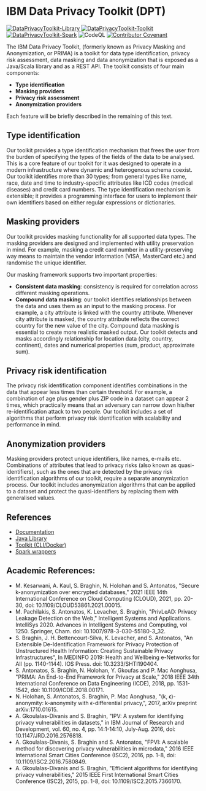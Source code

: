 # IBM Data Privacy Toolkit (DPT)
[![DataPrivacyToolkit-Library](https://github.com/IBM/data-privacy-toolkit/actions/workflows/library.yml/badge.svg?branch=main)](https://github.com/IBM/data-privacy-toolkit/actions/workflows/library.yml)
[![DataPrivacyToolkit-Toolkit](https://github.com/IBM/data-privacy-toolkit/actions/workflows/toolkit.yml/badge.svg?branch=main)](https://github.com/IBM/data-privacy-toolkit/actions/workflows/toolkit.yml)
[![DataPrivacyToolkit-Spark](https://github.com/IBM/data-privacy-toolkit/actions/workflows/spark.yml/badge.svg?branch=main)](https://github.com/IBM/data-privacy-toolkit/actions/workflows/spark.yml)
![CodeQL](https://github.com/IBM/data-privacy-toolkit/actions/workflows/codeql.yml/badge.svg)
[![Contributor Covenant](https://img.shields.io/badge/Contributor%20Covenant-v2.0%20adopted-ff69b4.svg)](./CODE_OF_CONDUCT.md) 

The IBM Data Privacy Toolkit, (formerly known as Privacy Masking and Anonymization, or PRIMA) is a toolkit for data type identification, privacy risk assessment, data masking and data anonymization that is exposed as a Java/Scala library and as a REST API.
The toolkit consists of four main components:
- **Type identification**
- **Masking providers**
- **Privacy risk assessment**
- **Anonymization providers**

Each feature will be briefly described in the remaining of this text.

## Type identification
Our toolkit provides a type identification mechanism that frees the user from the burden of specifying the types of the fields of the data to be analysed.
This is a core feature of our toolkit for it was designed to operate in a modern infrastructure where dynamic and heterogenous schema coexist.
Our toolkit identifies more than 30 types; from general types like name, race, date and time to industry-specific attributes like ICD codes (medical diseases) and credit card numbers.
The type identification mechanism is extensible; it provides a programming interface for users to implement their own identifiers based on either regular expressions or dictionaries.

## Masking providers
Our toolkit provides masking functionality for all supported data types.
The masking providers are designed and implemented with utility preservation in mind.
For example, masking a credit card number in a utility-preserving way means to maintain the vendor information (VISA, MasterCard etc.) and randomise the unique identifier.

Our masking framework supports two important properties:

- **Consistent data masking**: consistency is required for correlation across different masking operations.
- **Compound data masking**: our toolkit identifies relationships between the data and uses them as an input to the masking process.
For example, a city attribute is linked with the country attribute.
Whenever city attribute is masked, the country attribute reflects the correct country for the new value of the city.
Compound data masking is essential to create more realistic masked output.
Our toolkit detects and masks accordingly relationship for location data (city, country, continent), dates and numerical properties (sum, product, approximate sum).

## Privacy risk identification
The privacy risk identification component identifies combinations in the data that appear less times than certain threshold.
For example, a combination of age plus gender plus ZIP code in a dataset can appear 2 times, which practically means that an adversary can narrow down his/her re-identification attack to two people.
Our toolkit includes a set of algorithms that perform privacy risk identification with scalability and performance in mind.

## Anonymization providers
Masking providers protect unique identifiers, like names, e-mails etc.
Combinations of attributes that lead to privacy risks (also known as quasi-identifiers), such as the ones that are detected by the privacy risk identification algorithms of our toolkit, require a separate anonymization process.
Our toolkit includes anonymization algorithms that can be applied to a dataset and protect the quasi-identifiers by replacing them with generalised values.



## References
- [Documentation](docs/README.md)
- [Java Library](library)
- [Toolkit (CLI/Docker)](docker)
- [Spark wrappers](spark)

## Academic References:
- M. Kesarwani, A. Kaul, S. Braghin, N. Holohan and S. Antonatos, "Secure k-anonymization over encrypted databases," 2021 IEEE 14th International Conference on Cloud Computing (CLOUD), 2021, pp. 20-30, doi: 10.1109/CLOUD53861.2021.00015.
- M. Pachilakis, S. Antonatos, K. Levacher, S. Braghin, "PrivLeAD: Privacy Leakage Detection on the Web," Intelligent Systems and Applications. IntelliSys 2020. Advances in Intelligent Systems and Computing, vol 1250. Springer, Cham. doi: 10.1007/978-3-030-55180-3_32.
- S. Braghin, J. H. Bettencourt-Silva, K. Levacher, and S. Antonatos, "An Extensible De-Identification Framework for Privacy Protection of Unstructured Health Information: Creating Sustainable Privacy Infrastructures", In MEDINFO 2019: Health and Wellbeing e-Networks for All (pp. 1140-1144). IOS Press. doi: 10.3233/SHTI190404.
- S. Antonatos, S. Braghin, N. Holohan, Y. Gkoufas and P. Mac Aonghusa, "PRIMA: An End-to-End Framework for Privacy at Scale," 2018 IEEE 34th International Conference on Data Engineering (ICDE), 2018, pp. 1531-1542, doi: 10.1109/ICDE.2018.00171.
- N. Holohan, S. Antonatos, S. Braghin, P. Mac Aonghusa, "(k, ϵ)-anonymity: k-anonymity with ϵ-differential privacy,", 2017, arXiv preprint arXiv:1710.01615.
- A. Gkoulalas-Divanis and S. Braghin, "IPV: A system for identifying privacy vulnerabilities in datasets," in IBM Journal of Research and Development, vol. 60, no. 4, pp. 14:1-14:10, July-Aug. 2016, doi: 10.1147/JRD.2016.2576818.
- A. Gkoulalas-Divanis, S. Braghin and S. Antonatos, "FPVI: A scalable method for discovering privacy vulnerabilities in microdata," 2016 IEEE International Smart Cities Conference (ISC2), 2016, pp. 1-8, doi: 10.1109/ISC2.2016.7580849.
- A. Gkoulalas-Divanis and S. Braghin, "Efficient algorithms for identifying privacy vulnerabilities," 2015 IEEE First International Smart Cities Conference (ISC2), 2015, pp. 1-8, doi: 10.1109/ISC2.2015.7366170.
